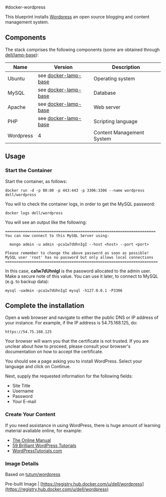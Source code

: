 #docker-wordpress

This blueprint installs [Wordpress](https://wordpress.org/) an open source blogging and content management system.

## Components
The stack comprises the following components (some are obtained through [dell/lamp-base](https://registry.hub.docker.com/u/dell/lamp)):

Name       | Version                 | Description
-----------|-------------------------|------------------------------
Ubuntu     | see [docker-lamp-base](https://github.com/dell-cloud-marketplace/docker-lamp-base)                  | Operating system
MySQL      | see [docker-lamp-base](https://github.com/dell-cloud-marketplace/docker-lamp-base) | Database
Apache     | see [docker-lamp-base](https://github.com/dell-cloud-marketplace/docker-lamp-base) | Web server
PHP        | see [docker-lamp-base](https://github.com/dell-cloud-marketplace/docker-lamp-base) | Scripting language
Wordpress  | 4                       | Content Management System

## Usage

### Start the Container
Start the container, as follows:


    docker run -d -p 80:80 -p 443:443 -p 3306:3306 --name wordpress dell/wordpress

You will to check the container logs, in order to get the MySQL password:

    docker logs dell/wordpress

You will see an output like the following:

    ====================================================================
    You can now connect to this MySQL Server using:

      mongo admin -u admin -pca1w7dUhnIgI --host <host> --port <port>

    Please remember to change the above password as soon as possible!
    MySQL user 'root' has no password but only allows local connections
    =====================================================================

In this case, **ca1w7dUhnIgI** is the password allocated to the admin user. Make a secure note of this value. You can use it later, to connect to MySQL (e.g. to backup data):

    mysql -uadmin -pca1w7dUhnIgI mysql -h127.0.0.1 -P3306

## Complete the installation

Open a web browser and navigate to either the public DNS or IP address of your instance. For example, if the IP address is 54.75.168.125, do:

    https://54.75.168.125

Your browser will warn you that the certificate is not trusted. If you are unclear about how to proceed, please consult your browser's documentation on how to accept the certificate.

You should see a page asking you to install WordPress. Select your language and click on Continue.

Next, supply the requested information for the following fields:

* Site Title
* Username
* Password
* Your E-mail

### Create Your Content
If you need assistance in using WordPress, there is huge amount of learning material avaliable online, for example:

* [The Online Manual](https://codex.wordpress.org/Main_Page)
* [59 Brilliant WordPress Tutorials](http://www.creativebloq.com/web-design/wordpress-tutorials-designers-1012990)
* [WordPressTutorials.com](http://www.wordpresstutorials.com)


### Image Details

Based on  [tutum/wordpress](https://github.com/tutumcloud/tutum-docker-wordpress)

Pre-built Image   | [https://registry.hub.docker.com/u/dell/wordpress](https://registry.hub.docker.com/u/dell/wordpress)

